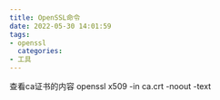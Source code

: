 ```yaml
---
title: OpenSSL命令
date: 2022-05-30 14:01:59
tags:
- openssl
  categories:
- 工具
---
```


查看ca证书的内容
openssl x509 -in ca.crt -noout -text